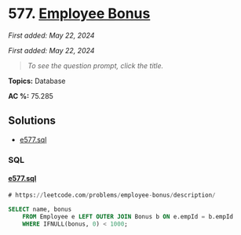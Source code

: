# 577. [Employee Bonus](<https://leetcode.com/problems/employee-bonus>)

*First added: May 22, 2024*

*First added: May 22, 2024*


> *To see the question prompt, click the title.*

**Topics:** Database

**AC %:** 75.285


## Solutions

- [e577.sql](<../my-submissions/e577.sql>)
### SQL
#### [e577.sql](<../my-submissions/e577.sql>)
```SQL
# https://leetcode.com/problems/employee-bonus/description/

SELECT name, bonus
    FROM Employee e LEFT OUTER JOIN Bonus b ON e.empId = b.empId
    WHERE IFNULL(bonus, 0) < 1000;
```

